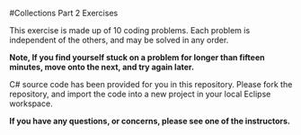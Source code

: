 #Collections Part 2 Exercises

This exercise is made up of 10 coding problems. Each problem is independent of the others, and may be solved in any order.

**Note, If you find yourself stuck on a problem for longer than fifteen minutes, move onto the next, and try again later.**

C# source code has been provided for you in this repository. Please fork the repository, and import the code into a new project in your local Eclipse workspace.


**If you have any questions, or concerns, please see one of the instructors.**